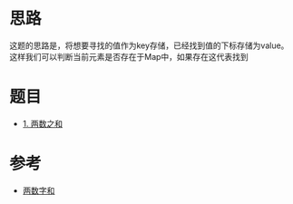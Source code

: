 
# 思路

这题的思路是，将想要寻找的值作为key存储，已经找到值的下标存储为value。这样我们可以判断当前元素是否存在于Map中，如果存在这代表找到

# 题目

- [1. 两数之和](https://leetcode.cn/problems/two-sum/)

# 参考

- [两数字和](https://programmercarl.com/0001.%E4%B8%A4%E6%95%B0%E4%B9%8B%E5%92%8C.html)